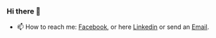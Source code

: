### Hi there 👋
- 📫 How to reach me: [Facebook](https://www.facebook.com/rana.habib911/), or here [Linkedin](https://www.linkedin.com/in/ranahabib/) or send an [Email](RanaHabib00@stud.cu.edu.eg). 
<!--
**RanaHabib00/RanaHabib00** is a ✨ _special_ ✨ repository because its `README.md` (this file) appears on your GitHub profile.

Here are some ideas to get you started:

- 🔭 I’m currently working on ...
- 🌱 I’m currently learning ...
- 👯 I’m looking to collaborate on ...
- 🤔 I’m looking for help with ...
- 💬 Ask me about ...
- 😄 Pronouns: ...
- ⚡ Fun fact: ...
-->
